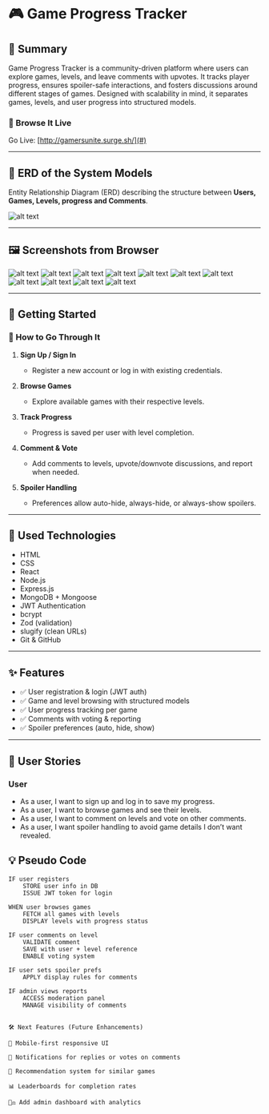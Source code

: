 # 🎮 Game Progress Tracker

## 📌 Summary
Game Progress Tracker is a community-driven platform where users can explore games, levels, and leave comments with upvotes. It tracks player progress, ensures spoiler-safe interactions, and fosters discussions around different stages of games. Designed with scalability in mind, it separates games, levels, and user progress into structured models.


### 🔗 Browse It Live
Go Live: [http://gamersunite.surge.sh/](#)

---

## 🧩 ERD of the System Models
Entity Relationship Diagram (ERD) describing the structure between **Users, Games, Levels, progress and Comments**.  

![alt text](ERD.PNG)

---

## 🖼️ Screenshots from Browser

![alt text](<Screenshot 2025-08-19 141850.png>) ![alt text](<Screenshot 2025-08-19 141513.png>) ![alt text](<Screenshot 2025-08-19 141534.png>) ![alt text](<Screenshot 2025-08-19 141547.png>) ![alt text](<Screenshot 2025-08-19 141634.png>) ![alt text](<Screenshot 2025-08-19 141649.png>) ![alt text](<Screenshot 2025-08-19 141708.png>) ![alt text](<Screenshot 2025-08-19 141735.png>) ![alt text](<Screenshot 2025-08-19 141747.png>) ![alt text](<Screenshot 2025-08-19 141808.png>) ![alt text](<Screenshot 2025-08-19 141828.png>)


---

## 🚀 Getting Started

### 🧭 How to Go Through It
1. **Sign Up / Sign In**  
   - Register a new account or log in with existing credentials.

2. **Browse Games**  
   - Explore available games with their respective levels.

3. **Track Progress**  
   - Progress is saved per user with level completion.

4. **Comment & Vote**  
   - Add comments to levels, upvote/downvote discussions, and report when needed.

5. **Spoiler Handling**  
   - Preferences allow auto-hide, always-hide, or always-show spoilers.

---

## 🧰 Used Technologies

- HTML  
- CSS  
- React  
- Node.js  
- Express.js  
- MongoDB + Mongoose  
- JWT Authentication  
- bcrypt  
- Zod (validation)  
- slugify (clean URLs)  
- Git & GitHub  

---

## ✨ Features

- ✅ User registration & login (JWT auth)  
- ✅ Game and level browsing with structured models  
- ✅ User progress tracking per game  
- ✅ Comments with voting & reporting  
- ✅ Spoiler preferences (auto, hide, show)  

---

## 🧾 User Stories

### **User**
- As a user, I want to sign up and log in to save my progress.  
- As a user, I want to browse games and see their levels.  
- As a user, I want to comment on levels and vote on other comments.  
- As a user, I want spoiler handling to avoid game details I don’t want revealed.  


## 💡 Pseudo Code

```plaintext
IF user registers
    STORE user info in DB
    ISSUE JWT token for login

WHEN user browses games
    FETCH all games with levels
    DISPLAY levels with progress status

IF user comments on level
    VALIDATE comment
    SAVE with user + level reference
    ENABLE voting system

IF user sets spoiler prefs
    APPLY display rules for comments

IF admin views reports
    ACCESS moderation panel
    MANAGE visibility of comments


🛠️ Next Features (Future Enhancements)

📱 Mobile-first responsive UI

🔔 Notifications for replies or votes on comments

🧠 Recommendation system for similar games

📊 Leaderboards for completion rates

🧑‍⚖️ Add admin dashboard with analytics